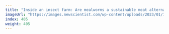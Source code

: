 ```yaml
---
title: "Inside an insect farm: Are mealworms a sustainable meat alternative?"
imageUrl: "https://images.newscientist.com/wp-content/uploads/2023/01/10162539/SEI_138362868.jpg?width=600"
index: 405
weight: 405
---
```

